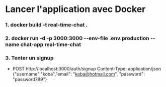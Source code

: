 # Lancer l'application avec Docker

### 1. docker build -t real-time-chat . ###

### 2. docker run -d -p 3000:3000 --env-file .env.production --name chat-app real-time-chat ###

### 3. Tenter un signup

 -  POST http://localhost:3000/auth/signup
    Content-Type: application/json
    {"username":"koba","email": "koba@hotmail.com", "password": "password789"} 